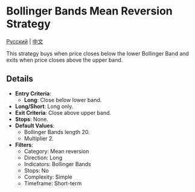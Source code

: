 # Bollinger Bands Mean Reversion Strategy
[Русский](README_ru.md) | [中文](README_cn.md)

This strategy buys when price closes below the lower Bollinger Band and exits when price closes above the upper band.

## Details

- **Entry Criteria**:
  - **Long**: Close below lower band.
- **Long/Short**: Long only.
- **Exit Criteria**: Close above upper band.
- **Stops**: None.
- **Default Values**:
  - Bollinger Bands length 20.
  - Multiplier 2.
- **Filters**:
  - Category: Mean reversion
  - Direction: Long
  - Indicators: Bollinger Bands
  - Stops: No
  - Complexity: Simple
  - Timeframe: Short-term
